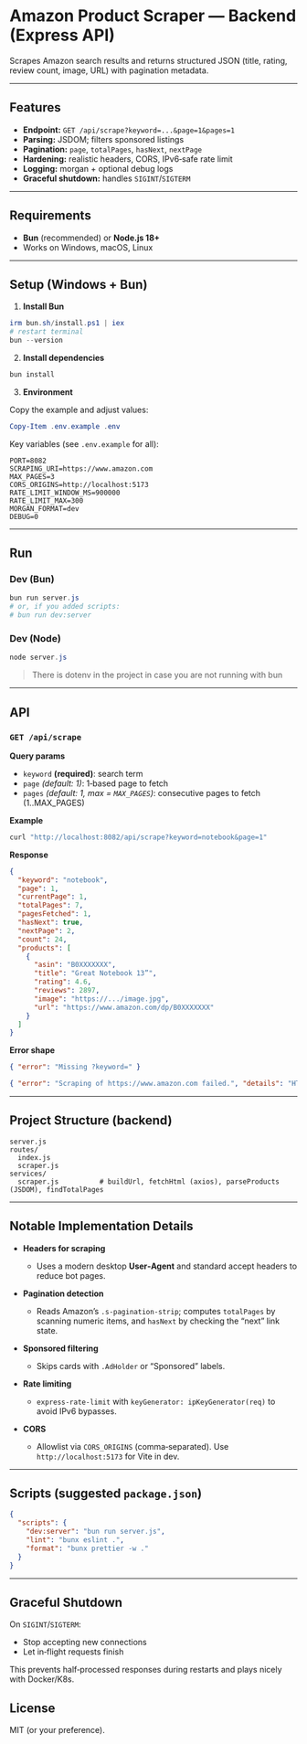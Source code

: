 # Amazon Product Scraper — Backend (Express API)

Scrapes Amazon search results and returns structured JSON (title, rating, review count, image, URL) with pagination metadata.

---

## Features

* **Endpoint:** `GET /api/scrape?keyword=...&page=1&pages=1`
* **Parsing:** JSDOM; filters sponsored listings
* **Pagination:** `page`, `totalPages`, `hasNext`, `nextPage`
* **Hardening:** realistic headers, CORS, IPv6‑safe rate limit
* **Logging:** morgan + optional debug logs
* **Graceful shutdown:** handles `SIGINT`/`SIGTERM`

---

## Requirements

* **Bun** (recommended) or **Node.js 18+**
* Works on Windows, macOS, Linux

---

## Setup (Windows + Bun)

1. **Install Bun**

```powershell
irm bun.sh/install.ps1 | iex
# restart terminal
bun --version
```

2. **Install dependencies**

```powershell
bun install
```

3. **Environment**

Copy the example and adjust values:

```powershell
Copy-Item .env.example .env
```

Key variables (see `.env.example` for all):

```env
PORT=8082
SCRAPING_URI=https://www.amazon.com
MAX_PAGES=3
CORS_ORIGINS=http://localhost:5173
RATE_LIMIT_WINDOW_MS=900000
RATE_LIMIT_MAX=300
MORGAN_FORMAT=dev
DEBUG=0
```

---

## Run

### Dev (Bun)

```powershell
bun run server.js
# or, if you added scripts:
# bun run dev:server
```

### Dev (Node)

```powershell
node server.js
```

> There is dotenv in the project in case you are not running with bun

---

## API

### `GET /api/scrape`

**Query params**

* `keyword` **(required)**: search term
* `page` *(default: 1)*: 1‑based page to fetch
* `pages` *(default: 1, max = `MAX_PAGES`)*: consecutive pages to fetch (1..MAX\_PAGES)

**Example**

```bash
curl "http://localhost:8082/api/scrape?keyword=notebook&page=1"
```

**Response**

```json
{
  "keyword": "notebook",
  "page": 1,
  "currentPage": 1,
  "totalPages": 7,
  "pagesFetched": 1,
  "hasNext": true,
  "nextPage": 2,
  "count": 24,
  "products": [
    {
      "asin": "B0XXXXXXX",
      "title": "Great Notebook 13”",
      "rating": 4.6,
      "reviews": 2897,
      "image": "https://.../image.jpg",
      "url": "https://www.amazon.com/dp/B0XXXXXXX"
    }
  ]
}
```

**Error shape**

```json
{ "error": "Missing ?keyword=" }
```

```json
{ "error": "Scraping of https://www.amazon.com failed.", "details": "HTTP 503" }
```

---

## Project Structure (backend)

```
server.js
routes/
  index.js
  scraper.js
services/
  scraper.js          # buildUrl, fetchHtml (axios), parseProducts (JSDOM), findTotalPages
```

---

## Notable Implementation Details

* **Headers for scraping**

  * Uses a modern desktop **User‑Agent** and standard accept headers to reduce bot pages.
* **Pagination detection**

  * Reads Amazon’s `.s-pagination-strip`; computes `totalPages` by scanning numeric items, and `hasNext` by checking the “next” link state.
* **Sponsored filtering**

  * Skips cards with `.AdHolder` or “Sponsored” labels.
* **Rate limiting**

  * `express-rate-limit` with `keyGenerator: ipKeyGenerator(req)` to avoid IPv6 bypasses.
* **CORS**

  * Allowlist via `CORS_ORIGINS` (comma‑separated). Use `http://localhost:5173` for Vite in dev.

---

## Scripts (suggested `package.json`)

```json
{
  "scripts": {
    "dev:server": "bun run server.js",
    "lint": "bunx eslint .",
    "format": "bunx prettier -w ."
  }
}
```

---

## Graceful Shutdown

On `SIGINT`/`SIGTERM`:

* Stop accepting new connections
* Let in‑flight requests finish

This prevents half‑processed responses during restarts and plays nicely with Docker/K8s.


## License

MIT (or your preference).
